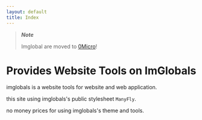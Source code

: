 ```yaml
---
layout: default
title: Index
---
```


>***Note***
>
> Imglobal are moved to [0Micro](https://0micro.github.io)!

# Provides Website Tools on ImGlobals

imglobals is a website tools for website and web application.

this site using imglobals's public stylesheet `ManyFly`.

no money prices for using imglobals's theme and tools.

